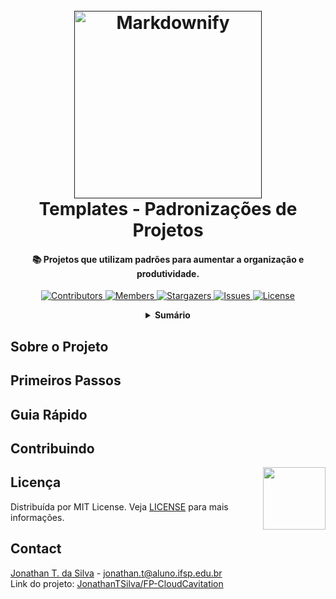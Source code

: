 <!-- PROJECT LOGO -->
<h1 align="center">
  <br>
  <a href=""><img src="https://blog.delogic.com.br/wp-content/uploads/2020/12/padroniza%C3%A7%C3%A3o-de-processos-da-ind%C3%BAstria-aliment%C3%ADcia.jpg" alt="Markdownify" width="300"></a>
  <br>
  Templates - Padronizações de Projetos
  <br>
</h1>

<h4 align="center">
  📚 Projetos que utilizam padrões para aumentar a organização e produtividade.
</h4>

<!-- PROJECT SHIELDS -->
<p align="center">
  <a href="https://github.com/JonathanTSilva/TP-Standardization/graphs/contributors">
    <img src="https://img.shields.io/github/contributors/JonathanTSilva/TP-Standardization.svg?style=for-the-badge" alt="Contributors">
  </a>
  <a href="https://github.com/JonathanTSilva/TP-Standardization/network/members">
    <img src="https://img.shields.io/github/forks/JonathanTSilva/TP-Standardization.svg?style=for-the-badge" alt="Members">
  </a>
  <a href="https://github.com/JonathanTSilva/TP-Standardization/stargazers">
    <img src="https://img.shields.io/github/stars/JonathanTSilva/TP-Standardization.svg?style=for-the-badge" alt="Stargazers">
  </a>
  <a href="https://github.com/JonathanTSilva/TP-Standardization/issues">
    <img src="https://img.shields.io/github/issues/JonathanTSilva/TP-Standardization.svg?style=for-the-badge" alt="Issues">
  </a>
  <a href="https://github.com/JonathanTSilva/TP-Standardization/blob/main/LICENSE">
    <img src="https://img.shields.io/github/license/JonathanTSilva/TP-Standardization.svg?style=for-the-badge" alt="License">
  </a>
</p>

<!-- TABLE OF CONTENTS -->
<details close="close" align="center">
  <summary><b>Sumário</b></summary>
          <a href="#sobre-o-projeto">Sobre o Projeto</a> |
          <a href="#primeiros-passos">Primeiros Passos</a> |
          <a href="#guia-rápido">Guia Rápido</a> |
          <a href="#contribuindo">Contribuindo</a> |
          <a href="#license">License</a> |
          <a href="#contact">Contact</a>
</details>

## Sobre o Projeto

## Primeiros Passos

## Guia Rápido

## Contribuindo

<!-- MIT License -->
<a href="https://github.com/JonathanTSilva/TP-IFSP/blob/main/LICENSE"><img width="100px" src="https://miro.medium.com/max/886/1*C87EjxGeMPrkTuVRVWVg4w.png" align="right" /></a>

## Licença

Distribuída por MIT License. Veja [LICENSE](https://github.com/JonathanTSilva/FP-CloudCavitation/blob/main/LICENSE) para mais informações.

## Contact
[Jonathan T. da Silva](https://www.linkedin.com/in/JonathanTSilva/) - jonathan.t@aluno.ifsp.edu.br <br/>
Link do projeto: [JonathanTSilva/FP-CloudCavitation](https://github.com/JonathanTSilva/FP-CloudCavitation)
